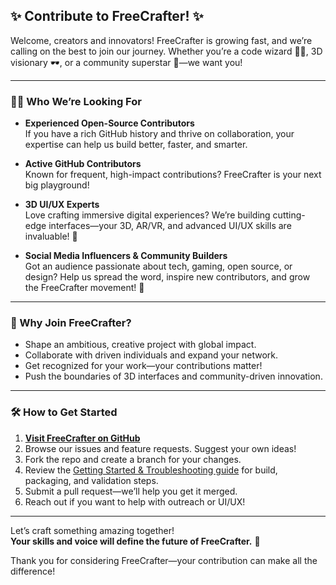 ## ✨ Contribute to FreeCrafter! ✨

Welcome, creators and innovators! FreeCrafter is growing fast, and we’re calling on the best to join our journey. Whether you’re a code wizard 🧙‍♂️, 3D visionary 🕶️, or a community superstar 🌟—we want you!

---

### 👩‍💻 Who We’re Looking For

- **Experienced Open-Source Contributors**  
  If you have a rich GitHub history and thrive on collaboration, your expertise can help us build better, faster, and smarter.

- **Active GitHub Contributors**  
  Known for frequent, high-impact contributions? FreeCrafter is your next big playground!

- **3D UI/UX Experts**  
  Love crafting immersive digital experiences? We’re building cutting-edge interfaces—your 3D, AR/VR, and advanced UI/UX skills are invaluable! 🧩

- **Social Media Influencers & Community Builders**  
  Got an audience passionate about tech, gaming, open source, or design? Help us spread the word, inspire new contributors, and grow the FreeCrafter movement! 📢

---

### 🚀 Why Join FreeCrafter?

- Shape an ambitious, creative project with global impact.
- Collaborate with driven individuals and expand your network.
- Get recognized for your work—your contributions matter!
- Push the boundaries of 3D interfaces and community-driven innovation.

---

### 🛠️ How to Get Started

1. **[Visit FreeCrafter on GitHub](https://github.com/King-Darius/FreeCrafter)**
2. Browse our issues and feature requests. Suggest your own ideas!
3. Fork the repo and create a branch for your changes.
4. Review the [Getting Started & Troubleshooting guide](docs/getting_started_and_troubleshooting.md) for build, packaging, and validation steps.
5. Submit a pull request—we’ll help you get it merged.
6. Reach out if you want to help with outreach or UI/UX!

---

Let’s craft something amazing together!  
**Your skills and voice will define the future of FreeCrafter.** 🚀

Thank you for considering FreeCrafter—your contribution can make all the difference!
